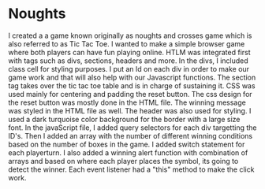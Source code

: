 # Noughts
I created a a game known originally as noughts and crosses game which is also referred to as Tic Tac Toe. I wanted to make a simple browser game where both players can have fun playing online.
HTLM was integrated first with tags such as divs, sections, headers and more. In the divs, I included class cell for styling purposes. I put an Id on each div in order to make our game work and that will also help with our Javascript functions. The section tag takes over the tic tac toe table and is in charge of sustaining it. 
CSS was used mainly for centering and padding the reset button. The css design for the reset button was mostly done in the HTML file. The winning message was styled in the HTML file as well. The header was also used for styling. I used a dark turquoise color background for the border with a large size font.
In the javaScript file, I added query selectors for each div targetting the ID's. Then I added an array with the number of different winning conditions based on the number of boxes in the game. I added switch statement for each playerturn. I also added a winning alert function with combination of arrays and based on where each player places the symbol, its going to detect the winner. Each event listener had a "this" method to make the click work. 
